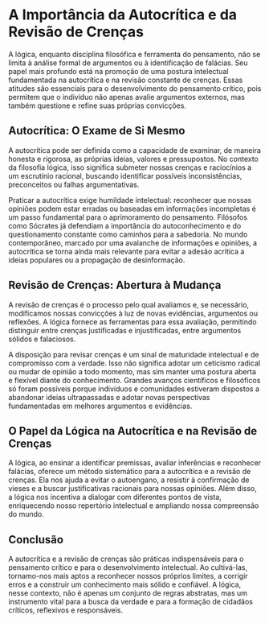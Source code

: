 # A Importância da Autocrítica e da Revisão de Crenças

A lógica, enquanto disciplina filosófica e ferramenta do pensamento, não se limita à análise formal de argumentos ou à identificação de falácias. Seu papel mais profundo está na promoção de uma postura intelectual fundamentada na autocrítica e na revisão constante de crenças. Essas atitudes são essenciais para o desenvolvimento do pensamento crítico, pois permitem que o indivíduo não apenas avalie argumentos externos, mas também questione e refine suas próprias convicções.

## Autocrítica: O Exame de Si Mesmo

A autocrítica pode ser definida como a capacidade de examinar, de maneira honesta e rigorosa, as próprias ideias, valores e pressupostos. No contexto da filosofia lógica, isso significa submeter nossas crenças e raciocínios a um escrutínio racional, buscando identificar possíveis inconsistências, preconceitos ou falhas argumentativas. 

Praticar a autocrítica exige humildade intelectual: reconhecer que nossas opiniões podem estar erradas ou baseadas em informações incompletas é um passo fundamental para o aprimoramento do pensamento. Filósofos como Sócrates já defendiam a importância do autoconhecimento e do questionamento constante como caminhos para a sabedoria. No mundo contemporâneo, marcado por uma avalanche de informações e opiniões, a autocrítica se torna ainda mais relevante para evitar a adesão acrítica a ideias populares ou a propagação de desinformação.

## Revisão de Crenças: Abertura à Mudança

A revisão de crenças é o processo pelo qual avaliamos e, se necessário, modificamos nossas convicções à luz de novas evidências, argumentos ou reflexões. A lógica fornece as ferramentas para essa avaliação, permitindo distinguir entre crenças justificadas e injustificadas, entre argumentos sólidos e falaciosos.

A disposição para revisar crenças é um sinal de maturidade intelectual e de compromisso com a verdade. Isso não significa adotar um ceticismo radical ou mudar de opinião a todo momento, mas sim manter uma postura aberta e flexível diante do conhecimento. Grandes avanços científicos e filosóficos só foram possíveis porque indivíduos e comunidades estiveram dispostos a abandonar ideias ultrapassadas e adotar novas perspectivas fundamentadas em melhores argumentos e evidências.

## O Papel da Lógica na Autocrítica e na Revisão de Crenças

A lógica, ao ensinar a identificar premissas, avaliar inferências e reconhecer falácias, oferece um método sistemático para a autocrítica e a revisão de crenças. Ela nos ajuda a evitar o autoengano, a resistir à confirmação de vieses e a buscar justificativas racionais para nossas opiniões. Além disso, a lógica nos incentiva a dialogar com diferentes pontos de vista, enriquecendo nosso repertório intelectual e ampliando nossa compreensão do mundo.

## Conclusão

A autocrítica e a revisão de crenças são práticas indispensáveis para o pensamento crítico e para o desenvolvimento intelectual. Ao cultivá-las, tornamo-nos mais aptos a reconhecer nossos próprios limites, a corrigir erros e a construir um conhecimento mais sólido e confiável. A lógica, nesse contexto, não é apenas um conjunto de regras abstratas, mas um instrumento vital para a busca da verdade e para a formação de cidadãos críticos, reflexivos e responsáveis.